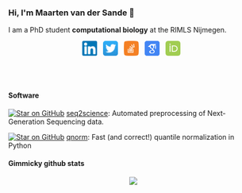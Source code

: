 ### Hi, I'm Maarten van der Sande 👋

I am a PhD student **computational biology** at the RIMLS Nijmegen.  

<p align='center'>
<a href="https://www.linkedin.com/in/maarten-van-der-sande-893743150/"><img height="30" src="https://raw.githubusercontent.com/Maarten-vd-Sande/Maarten-vd-Sande/master/imgs/linkedin.png?raw=true"></a>&nbsp;&nbsp;
<a href="https://twitter.com/MaartenvdSande"><img height="30" src="https://raw.githubusercontent.com/Maarten-vd-Sande/Maarten-vd-Sande/master/imgs/twitter.png"></a>&nbsp;&nbsp;
<a href="https://stackoverflow.com/users/9544516/maarten-vd-sande"><img height="30" src="https://raw.githubusercontent.com/Maarten-vd-Sande/Maarten-vd-Sande/master/imgs/stackoverflow.png"></a>&nbsp;&nbsp;
<a href="https://scholar.google.com/citations?user=6vz7DLsAAAAJ&hl=en"><img height="30" src="https://raw.githubusercontent.com/Maarten-vd-Sande/Maarten-vd-Sande/master/imgs/scholar.png"></a>&nbsp;&nbsp;
<a href="https://orcid.org/0000-0001-7803-1526"><img height="30" src="https://raw.githubusercontent.com/Maarten-vd-Sande/Maarten-vd-Sande/master/imgs/orcid.png"></a>&nbsp;&nbsp;
</p>

<br/><br/>

#### Software
[![Star on GitHub](https://img.shields.io/github/stars/vanheeringen-lab/seq2science.svg?style=social)](https://github.com/vanheeringen-lab/seq2science/stargazers) [seq2science](https://github.com/vanheeringen-lab/seq2science): Automated preprocessing of Next-Generation Sequencing data.

[![Star on GitHub](https://img.shields.io/github/stars/Maarten-vd-Sande/qnorm.svg?style=social)](https://github.com/Maarten-vd-Sande/qnorm/stargazers) [qnorm](https://github.com/Maarten-vd-Sande/qnorm): Fast (and correct!) quantile normalization in Python

#### Gimmicky github stats

<p align="center">

<img src="https://github-readme-stats.vercel.app/api?username=maarten-vd-sande&count_private=true&show_icons=true&theme=vue&hide_title=True&hide_rank=true">

</p>
